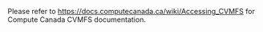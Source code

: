 Please refer to https://docs.computecanada.ca/wiki/Accessing_CVMFS for Compute Canada CVMFS documentation.
